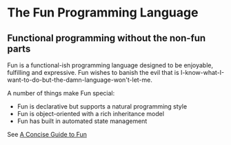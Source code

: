 # The Fun Programming Language

## Functional programming without the non-fun parts

Fun is a functional-ish programming language designed to be enjoyable, fulfilling and expressive.  Fun wishes to banish the evil that is I-know-what-I-want-to-do-but-the-damn-language-won't-let-me.    

A number of things make Fun special:

* Fun is declarative but supports a natural programming style 
* Fun is object-oriented with a rich inheritance model
* Fun has built in automated state management


See [A Concise Guide to Fun](/docs/concise_guide_to_fun.md)

